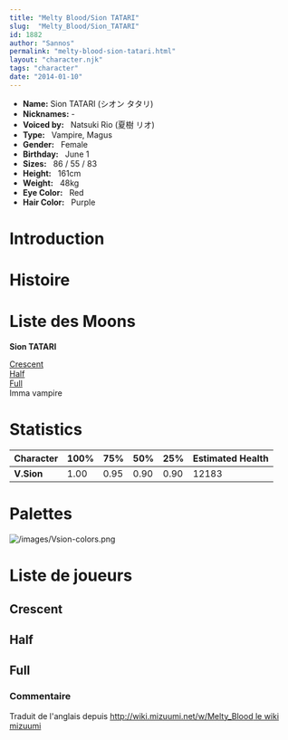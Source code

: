 ```yaml
---
title: "Melty Blood/Sion TATARI"
slug:  "Melty_Blood/Sion_TATARI"
id: 1882
author: "Sannos"
permalink: "melty-blood-sion-tatari.html"
layout: "character.njk"
tags: "character"
date: "2014-01-10"
---
```


- **Name:** Sion TATARI (シオン タタリ)
- **Nicknames:** -
- **Voiced by:**   Natsuki Rio (夏樹
リオ)
- **Type:**   Vampire, Magus
- **Gender:**   Female
 - **Birthday:**   June 1
- **Sizes:**   86 / 55 /
83
- **Height:**   161cm
- **Weight:**   48kg
- **Eye Color:**   Red
- **Hair Color:**   Purple


# Introduction

# Histoire

# Liste des Moons

**Sion TATARI**

[Crescent](melty-blood-sion-tatari-crescent-moon.html)  
[Half](melty-blood-sion-tatari-half-moon.html)  
[Full](melty-blood-sion-tatari-full-moon.html)  
Imma vampire

# Statistics

| Character  | 100% | 75%  | 50%  | 25%  | Estimated Health |
|------------|------|------|------|------|------------------|
| **V.Sion** | 1.00 | 0.95 | 0.90 | 0.90 | 12183            |

# Palettes

![](/images/Vsion-colors.png "/images/Vsion-colors.png")

# Liste de joueurs

## Crescent

## Half

## Full

### Commentaire

Traduit de l'anglais depuis [http://wiki.mizuumi.net/w/Melty_Blood le
wiki
mizuumi](http://wiki.mizuumi.net/w/Melty_Blood_le_wiki_mizuumi)


